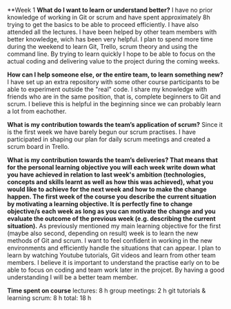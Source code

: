 
**Week 1
**What do I want to learn or understand better?**
I have no prior knowledge of working in Git or scrum and have spent approximately 8h trying to get the basics to be able to proceed efficiently. I have also attended all the lectures.  I have been helped by other team members with better knowledge, wich has been very helpful. I plan to spend more time during the weekend to learn Git, Trello, scrum theory and using the command line. By trying to learn quickly I hope to be able to focus on the actual coding and delivering value to the project during the coming weeks.



**How can I help someone else, or the entire team, to learn something new?**
I have set up an extra repository with some other course participants to be able to experiment outside the "real" code. I share my knowledge with friends who are in the same position, that is, complete beginners to Git and scrum. I believe this is helpful in the beginning since we can probably learn a lot from eachother. 


**What is my contribution towards the team’s application of scrum?**
Since it is the first week we have barely begun our scrum practises. I have participated in shaping our plan for daily scrum meetings and created a scrum board in Trello. 


**What is my contribution towards the team’s deliveries? That means that for the personal learning objective you will each week write down what you have achieved in relation to last week's ambition (technologies, concepts and skills learnt as well as how this was achieved), what you would like to achieve for the next week and how to make the change happen. The first week of the course you describe the current situation by motivating a learning objective. It is perfectly fine to change objective/s each week as long as you can motivate the change and you evaluate the outcome of the previous week (e.g. describing the current situation).**
As previously mentioned my main learning objective for the first (maybe also second, depending on result) week is to learn the new methods of Git and scrum. I want to feel confident in working in the new environments and efficiently handle the situations that can appear. I plan to learn by watching Youtube tutorials, Git videos and learn from other team members. I believe it is important to understand the practise early on to be able to focus on coding and team work later in the projcet. By having a good understanding I will be a better team member. 


**Time spent on course**
lectures: 8 h
group meetings: 2 h
git tutorials & learning scrum: 8 h
total: 18 h 
